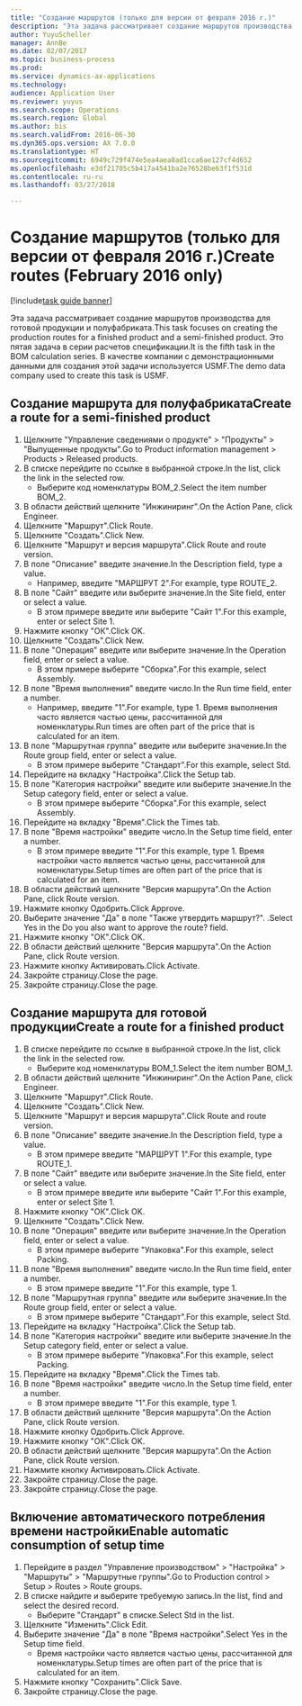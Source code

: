 ```yaml
--- 
title: "Создание маршрутов (только для версии от февраля 2016 г.)"
description: "Эта задача рассматривает создание маршрутов производства для готовой продукции и полуфабриката."
author: YuyuScheller
manager: AnnBe
ms.date: 02/07/2017
ms.topic: business-process
ms.prod: 
ms.service: dynamics-ax-applications
ms.technology: 
audience: Application User
ms.reviewer: yuyus
ms.search.scope: Operations
ms.search.region: Global
ms.author: bis
ms.search.validFrom: 2016-06-30
ms.dyn365.ops.version: AX 7.0.0
ms.translationtype: HT
ms.sourcegitcommit: 6949c729f474e5ea4aea8ad1cca6ae127cf4d652
ms.openlocfilehash: e3df21705c5b417a4541ba2e76528be63f1f531d
ms.contentlocale: ru-ru
ms.lasthandoff: 03/27/2018

---
```

# <a name="create-routes-february-2016-only"></a><span data-ttu-id="15fa0-103">Создание маршрутов (только для версии от февраля 2016 г.)</span><span class="sxs-lookup"><span data-stu-id="15fa0-103">Create routes (February 2016 only)</span></span>

[!include[task guide banner](../../includes/task-guide-banner.md)]

<span data-ttu-id="15fa0-104">Эта задача рассматривает создание маршрутов производства для готовой продукции и полуфабриката.</span><span class="sxs-lookup"><span data-stu-id="15fa0-104">This task focuses on creating the production routes for a finished product and a semi-finished product.</span></span> <span data-ttu-id="15fa0-105">Это пятая задача в серии расчетов спецификации.</span><span class="sxs-lookup"><span data-stu-id="15fa0-105">It is the fifth task in the BOM calculation series.</span></span> <span data-ttu-id="15fa0-106">В качестве компании с демонстрационными данными для создания этой задачи используется USMF.</span><span class="sxs-lookup"><span data-stu-id="15fa0-106">The demo data company used to create this task is USMF.</span></span>


## <a name="create-a-route-for-a-semi-finished-product"></a><span data-ttu-id="15fa0-107">Создание маршрута для полуфабриката</span><span class="sxs-lookup"><span data-stu-id="15fa0-107">Create a route for a semi-finished product</span></span>
1. <span data-ttu-id="15fa0-108">Щелкните "Управление сведениями о продукте" > "Продукты" > "Выпущенные продукты".</span><span class="sxs-lookup"><span data-stu-id="15fa0-108">Go to Product information management > Products > Released products.</span></span>
2. <span data-ttu-id="15fa0-109">В списке перейдите по ссылке в выбранной строке.</span><span class="sxs-lookup"><span data-stu-id="15fa0-109">In the list, click the link in the selected row.</span></span>
    * <span data-ttu-id="15fa0-110">Выберите код номенклатуры BOM_2.</span><span class="sxs-lookup"><span data-stu-id="15fa0-110">Select the item number BOM_2.</span></span>  
3. <span data-ttu-id="15fa0-111">В области действий щелкните "Инжиниринг".</span><span class="sxs-lookup"><span data-stu-id="15fa0-111">On the Action Pane, click Engineer.</span></span>
4. <span data-ttu-id="15fa0-112">Щелкните "Маршрут".</span><span class="sxs-lookup"><span data-stu-id="15fa0-112">Click Route.</span></span>
5. <span data-ttu-id="15fa0-113">Щелкните "Создать".</span><span class="sxs-lookup"><span data-stu-id="15fa0-113">Click New.</span></span>
6. <span data-ttu-id="15fa0-114">Щелкните "Маршрут и версия маршрута".</span><span class="sxs-lookup"><span data-stu-id="15fa0-114">Click Route and route version.</span></span>
7. <span data-ttu-id="15fa0-115">В поле "Описание" введите значение.</span><span class="sxs-lookup"><span data-stu-id="15fa0-115">In the Description field, type a value.</span></span>
    * <span data-ttu-id="15fa0-116">Например, введите "МАРШРУТ 2".</span><span class="sxs-lookup"><span data-stu-id="15fa0-116">For example, type ROUTE_2.</span></span>  
8. <span data-ttu-id="15fa0-117">В поле "Сайт" введите или выберите значение.</span><span class="sxs-lookup"><span data-stu-id="15fa0-117">In the Site field, enter or select a value.</span></span>
    * <span data-ttu-id="15fa0-118">В этом примере введите или выберите "Сайт 1".</span><span class="sxs-lookup"><span data-stu-id="15fa0-118">For this example, enter or select Site 1.</span></span>  
9. <span data-ttu-id="15fa0-119">Нажмите кнопку "OК".</span><span class="sxs-lookup"><span data-stu-id="15fa0-119">Click OK.</span></span>
10. <span data-ttu-id="15fa0-120">Щелкните "Создать".</span><span class="sxs-lookup"><span data-stu-id="15fa0-120">Click New.</span></span>
11. <span data-ttu-id="15fa0-121">В поле "Операция" введите или выберите значение.</span><span class="sxs-lookup"><span data-stu-id="15fa0-121">In the Operation field, enter or select a value.</span></span>
    * <span data-ttu-id="15fa0-122">В этом примере выберите "Сборка".</span><span class="sxs-lookup"><span data-stu-id="15fa0-122">For this example, select Assembly.</span></span>  
12. <span data-ttu-id="15fa0-123">В поле "Время выполнения" введите число.</span><span class="sxs-lookup"><span data-stu-id="15fa0-123">In the Run time field, enter a number.</span></span>
    * <span data-ttu-id="15fa0-124">Например, введите "1".</span><span class="sxs-lookup"><span data-stu-id="15fa0-124">For example, type 1.</span></span> <span data-ttu-id="15fa0-125">Время выполнения часто является частью цены, рассчитанной для номенклатуры.</span><span class="sxs-lookup"><span data-stu-id="15fa0-125">Run times are often part of the price that is calculated for an item.</span></span>  
13. <span data-ttu-id="15fa0-126">В поле "Маршрутная группа" введите или выберите значение.</span><span class="sxs-lookup"><span data-stu-id="15fa0-126">In the Route group field, enter or select a value.</span></span>
    * <span data-ttu-id="15fa0-127">В этом примере выберите "Стандарт".</span><span class="sxs-lookup"><span data-stu-id="15fa0-127">For this example, select Std.</span></span>  
14. <span data-ttu-id="15fa0-128">Перейдите на вкладку "Настройка".</span><span class="sxs-lookup"><span data-stu-id="15fa0-128">Click the Setup tab.</span></span>
15. <span data-ttu-id="15fa0-129">В поле "Категория настройки" введите или выберите значение.</span><span class="sxs-lookup"><span data-stu-id="15fa0-129">In the Setup category field, enter or select a value.</span></span>
    * <span data-ttu-id="15fa0-130">В этом примере выберите "Сборка".</span><span class="sxs-lookup"><span data-stu-id="15fa0-130">For this example, select Assembly.</span></span>  
16. <span data-ttu-id="15fa0-131">Перейдите на вкладку "Время".</span><span class="sxs-lookup"><span data-stu-id="15fa0-131">Click the Times tab.</span></span>
17. <span data-ttu-id="15fa0-132">В поле "Время настройки" введите число.</span><span class="sxs-lookup"><span data-stu-id="15fa0-132">In the Setup time field, enter a number.</span></span>
    * <span data-ttu-id="15fa0-133">В этом примере введите "1".</span><span class="sxs-lookup"><span data-stu-id="15fa0-133">For this example, type 1.</span></span> <span data-ttu-id="15fa0-134">Время настройки часто является частью цены, рассчитанной для номенклатуры.</span><span class="sxs-lookup"><span data-stu-id="15fa0-134">Setup times are often part of the price that is calculated for an item.</span></span>  
18. <span data-ttu-id="15fa0-135">В области действий щелкните "Версия маршрута".</span><span class="sxs-lookup"><span data-stu-id="15fa0-135">On the Action Pane, click Route version.</span></span>
19. <span data-ttu-id="15fa0-136">Нажмите кнопку Одобрить.</span><span class="sxs-lookup"><span data-stu-id="15fa0-136">Click Approve.</span></span>
20. <span data-ttu-id="15fa0-137">Выберите значение "Да" в поле "Также утвердить маршрут?". .</span><span class="sxs-lookup"><span data-stu-id="15fa0-137">Select Yes in the Do you also want to approve the route? field.</span></span>
21. <span data-ttu-id="15fa0-138">Нажмите кнопку "OК".</span><span class="sxs-lookup"><span data-stu-id="15fa0-138">Click OK.</span></span>
22. <span data-ttu-id="15fa0-139">В области действий щелкните "Версия маршрута".</span><span class="sxs-lookup"><span data-stu-id="15fa0-139">On the Action Pane, click Route version.</span></span>
23. <span data-ttu-id="15fa0-140">Нажмите кнопку Активировать.</span><span class="sxs-lookup"><span data-stu-id="15fa0-140">Click Activate.</span></span>
24. <span data-ttu-id="15fa0-141">Закройте страницу.</span><span class="sxs-lookup"><span data-stu-id="15fa0-141">Close the page.</span></span>
25. <span data-ttu-id="15fa0-142">Закройте страницу.</span><span class="sxs-lookup"><span data-stu-id="15fa0-142">Close the page.</span></span>

## <a name="create-a-route-for-a-finished-product"></a><span data-ttu-id="15fa0-143">Создание маршрута для готовой продукции</span><span class="sxs-lookup"><span data-stu-id="15fa0-143">Create a route for a finished product</span></span>
1. <span data-ttu-id="15fa0-144">В списке перейдите по ссылке в выбранной строке.</span><span class="sxs-lookup"><span data-stu-id="15fa0-144">In the list, click the link in the selected row.</span></span>
    * <span data-ttu-id="15fa0-145">Выберите код номенклатуры BOM_1.</span><span class="sxs-lookup"><span data-stu-id="15fa0-145">Select the item number BOM_1.</span></span>  
2. <span data-ttu-id="15fa0-146">В области действий щелкните "Инжиниринг".</span><span class="sxs-lookup"><span data-stu-id="15fa0-146">On the Action Pane, click Engineer.</span></span>
3. <span data-ttu-id="15fa0-147">Щелкните "Маршрут".</span><span class="sxs-lookup"><span data-stu-id="15fa0-147">Click Route.</span></span>
4. <span data-ttu-id="15fa0-148">Щелкните "Создать".</span><span class="sxs-lookup"><span data-stu-id="15fa0-148">Click New.</span></span>
5. <span data-ttu-id="15fa0-149">Щелкните "Маршрут и версия маршрута".</span><span class="sxs-lookup"><span data-stu-id="15fa0-149">Click Route and route version.</span></span>
6. <span data-ttu-id="15fa0-150">В поле "Описание" введите значение.</span><span class="sxs-lookup"><span data-stu-id="15fa0-150">In the Description field, type a value.</span></span>
    * <span data-ttu-id="15fa0-151">В этом примере введите "МАРШРУТ 1".</span><span class="sxs-lookup"><span data-stu-id="15fa0-151">For this example, type ROUTE_1.</span></span>  
7. <span data-ttu-id="15fa0-152">В поле "Сайт" введите или выберите значение.</span><span class="sxs-lookup"><span data-stu-id="15fa0-152">In the Site field, enter or select a value.</span></span>
    * <span data-ttu-id="15fa0-153">В этом примере введите или выберите "Сайт 1".</span><span class="sxs-lookup"><span data-stu-id="15fa0-153">For this example, enter or select Site 1.</span></span>  
8. <span data-ttu-id="15fa0-154">Нажмите кнопку "OК".</span><span class="sxs-lookup"><span data-stu-id="15fa0-154">Click OK.</span></span>
9. <span data-ttu-id="15fa0-155">Щелкните "Создать".</span><span class="sxs-lookup"><span data-stu-id="15fa0-155">Click New.</span></span>
10. <span data-ttu-id="15fa0-156">В поле "Операция" введите или выберите значение.</span><span class="sxs-lookup"><span data-stu-id="15fa0-156">In the Operation field, enter or select a value.</span></span>
    * <span data-ttu-id="15fa0-157">В этом примере выберите "Упаковка".</span><span class="sxs-lookup"><span data-stu-id="15fa0-157">For this example, select Packing.</span></span>  
11. <span data-ttu-id="15fa0-158">В поле "Время выполнения" введите число.</span><span class="sxs-lookup"><span data-stu-id="15fa0-158">In the Run time field, enter a number.</span></span>
    * <span data-ttu-id="15fa0-159">В этом примере введите "1".</span><span class="sxs-lookup"><span data-stu-id="15fa0-159">For this example, type 1.</span></span>  
12. <span data-ttu-id="15fa0-160">В поле "Маршрутная группа" введите или выберите значение.</span><span class="sxs-lookup"><span data-stu-id="15fa0-160">In the Route group field, enter or select a value.</span></span>
    * <span data-ttu-id="15fa0-161">В этом примере выберите "Стандарт".</span><span class="sxs-lookup"><span data-stu-id="15fa0-161">For this example, select Std.</span></span>  
13. <span data-ttu-id="15fa0-162">Перейдите на вкладку "Настройка".</span><span class="sxs-lookup"><span data-stu-id="15fa0-162">Click the Setup tab.</span></span>
14. <span data-ttu-id="15fa0-163">В поле "Категория настройки" введите или выберите значение.</span><span class="sxs-lookup"><span data-stu-id="15fa0-163">In the Setup category field, enter or select a value.</span></span>
    * <span data-ttu-id="15fa0-164">В этом примере выберите "Упаковка".</span><span class="sxs-lookup"><span data-stu-id="15fa0-164">For this example, select Packing.</span></span>  
15. <span data-ttu-id="15fa0-165">Перейдите на вкладку "Время".</span><span class="sxs-lookup"><span data-stu-id="15fa0-165">Click the Times tab.</span></span>
16. <span data-ttu-id="15fa0-166">В поле "Время настройки" введите число.</span><span class="sxs-lookup"><span data-stu-id="15fa0-166">In the Setup time field, enter a number.</span></span>
    * <span data-ttu-id="15fa0-167">В этом примере введите "1".</span><span class="sxs-lookup"><span data-stu-id="15fa0-167">For this example, type 1.</span></span>  
17. <span data-ttu-id="15fa0-168">В области действий щелкните "Версия маршрута".</span><span class="sxs-lookup"><span data-stu-id="15fa0-168">On the Action Pane, click Route version.</span></span>
18. <span data-ttu-id="15fa0-169">Нажмите кнопку Одобрить.</span><span class="sxs-lookup"><span data-stu-id="15fa0-169">Click Approve.</span></span>
19. <span data-ttu-id="15fa0-170">Нажмите кнопку "OК".</span><span class="sxs-lookup"><span data-stu-id="15fa0-170">Click OK.</span></span>
20. <span data-ttu-id="15fa0-171">В области действий щелкните "Версия маршрута".</span><span class="sxs-lookup"><span data-stu-id="15fa0-171">On the Action Pane, click Route version.</span></span>
21. <span data-ttu-id="15fa0-172">Нажмите кнопку Активировать.</span><span class="sxs-lookup"><span data-stu-id="15fa0-172">Click Activate.</span></span>
22. <span data-ttu-id="15fa0-173">Закройте страницу.</span><span class="sxs-lookup"><span data-stu-id="15fa0-173">Close the page.</span></span>
23. <span data-ttu-id="15fa0-174">Закройте страницу.</span><span class="sxs-lookup"><span data-stu-id="15fa0-174">Close the page.</span></span>

## <a name="enable-automatic-consumption-of-setup-time"></a><span data-ttu-id="15fa0-175">Включение автоматического потребления времени настройки</span><span class="sxs-lookup"><span data-stu-id="15fa0-175">Enable automatic consumption of setup time</span></span>
1. <span data-ttu-id="15fa0-176">Перейдите в раздел "Управление производством" > "Настройка" > "Маршруты" > "Маршрутные группы".</span><span class="sxs-lookup"><span data-stu-id="15fa0-176">Go to Production control > Setup > Routes > Route groups.</span></span>
2. <span data-ttu-id="15fa0-177">В списке найдите и выберите требуемую запись.</span><span class="sxs-lookup"><span data-stu-id="15fa0-177">In the list, find and select the desired record.</span></span>
    * <span data-ttu-id="15fa0-178">Выберите "Стандарт" в списке.</span><span class="sxs-lookup"><span data-stu-id="15fa0-178">Select Std in the list.</span></span>  
3. <span data-ttu-id="15fa0-179">Щелкните "Изменить".</span><span class="sxs-lookup"><span data-stu-id="15fa0-179">Click Edit.</span></span>
4. <span data-ttu-id="15fa0-180">Выберите значение "Да" в поле "Время настройки".</span><span class="sxs-lookup"><span data-stu-id="15fa0-180">Select Yes in the Setup time field.</span></span>
    * <span data-ttu-id="15fa0-181">Время настройки часто является частью цены, рассчитанной для номенклатуры.</span><span class="sxs-lookup"><span data-stu-id="15fa0-181">Setup times are often part of the price that is calculated for an item.</span></span>  
5. <span data-ttu-id="15fa0-182">Нажмите кнопку "Сохранить".</span><span class="sxs-lookup"><span data-stu-id="15fa0-182">Click Save.</span></span>
6. <span data-ttu-id="15fa0-183">Закройте страницу.</span><span class="sxs-lookup"><span data-stu-id="15fa0-183">Close the page.</span></span>


